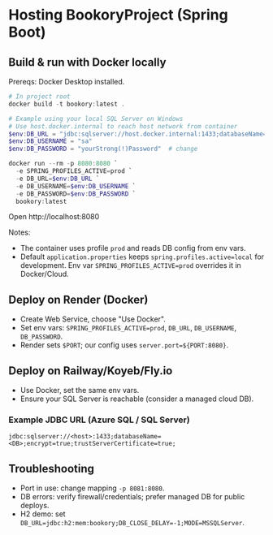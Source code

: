 # Hosting BookoryProject (Spring Boot)

## Build & run with Docker locally

Prereqs: Docker Desktop installed.

```powershell
# In project root
docker build -t bookory:latest .

# Example using your local SQL Server on Windows
# Use host.docker.internal to reach host network from container
$env:DB_URL = "jdbc:sqlserver://host.docker.internal:1433;databaseName=Bookory;encrypt=true;trustServerCertificate=true;"
$env:DB_USERNAME = "sa"
$env:DB_PASSWORD = "yourStrong(!)Password"  # change

docker run --rm -p 8080:8080 `
  -e SPRING_PROFILES_ACTIVE=prod `
  -e DB_URL=$env:DB_URL `
  -e DB_USERNAME=$env:DB_USERNAME `
  -e DB_PASSWORD=$env:DB_PASSWORD `
  bookory:latest
```

Open http://localhost:8080

Notes:
- The container uses profile `prod` and reads DB config from env vars.
- Default `application.properties` keeps `spring.profiles.active=local` for development. Env var `SPRING_PROFILES_ACTIVE=prod` overrides it in Docker/Cloud.

## Deploy on Render (Docker)
- Create Web Service, choose "Use Docker".
- Set env vars: `SPRING_PROFILES_ACTIVE=prod`, `DB_URL`, `DB_USERNAME`, `DB_PASSWORD`.
- Render sets `$PORT`; our config uses `server.port=${PORT:8080}`.

## Deploy on Railway/Koyeb/Fly.io
- Use Docker, set the same env vars.
- Ensure your SQL Server is reachable (consider a managed cloud DB).

### Example JDBC URL (Azure SQL / SQL Server)
```
jdbc:sqlserver://<host>:1433;databaseName=<DB>;encrypt=true;trustServerCertificate=true;
```

## Troubleshooting
- Port in use: change mapping `-p 8081:8080`.
- DB errors: verify firewall/credentials; prefer managed DB for public deploys.
- H2 demo: set `DB_URL=jdbc:h2:mem:bookory;DB_CLOSE_DELAY=-1;MODE=MSSQLServer`.
